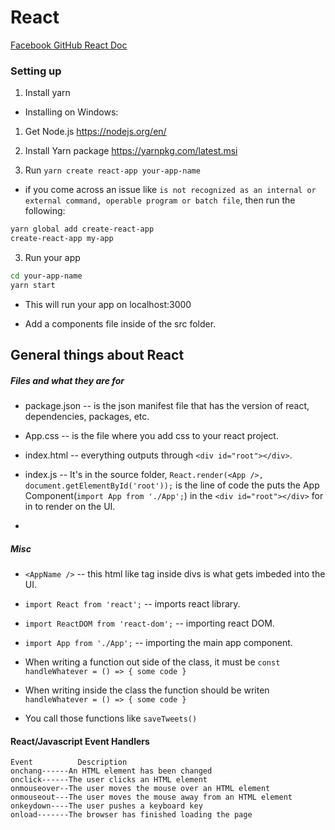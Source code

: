 # React
[Facebook GitHub React Doc](https://github.com/facebook/create-react-app)

### Setting up

1. Install yarn
  - Installing on Windows:

  1. Get Node.js
  https://nodejs.org/en/
  2. Install Yarn package
  https://yarnpkg.com/latest.msi

2. Run `yarn create react-app your-app-name`

- if you come across an issue like `is not recognized as an internal or external command, operable program or batch file`, then run the following:

```sh
yarn global add create-react-app
create-react-app my-app
```

3. Run your app

```sh
cd your-app-name
yarn start
```

- This will run your app on localhost:3000

- Add a components file inside of the src folder.

## General things about React
##### Files and what they are for
 - package.json -- is the json manifest file that has the version of react, dependencies, packages, etc.
 - App.css -- is the file where you add css to your react project.
 - index.html -- everything outputs through ```<div id="root"></div>```.
 - index.js -- It's in the source folder, ```React.render(<App />, document.getElementById('root'));``` is the line of code the puts the App Component(```import App from './App';```) in the ``` <div id="root"></div> ``` for in to render on the UI.

- 
##### Misc
- ```<AppName />``` -- this html like tag inside divs is what gets imbeded into the UI.
- ```import React from 'react';``` -- imports react library.

- ```import ReactDOM from 'react-dom';``` -- importing react DOM.
- ```import App from './App';``` -- importing the main app component.

- When writing a function out side of the class, it must be ```const handleWhatever = () => { some code }```
- When writing inside the class the function should be writen ```handleWhatever = () => { some code }```
- You call those functions like ```saveTweets()```

#### React/Javascript Event Handlers
```
Event	       Description
onchang------An HTML element has been changed
onclick------The user clicks an HTML element
onmouseover--The user moves the mouse over an HTML element
onmouseout---The user moves the mouse away from an HTML element
onkeydown----The user pushes a keyboard key
onload-------The browser has finished loading the page
```
